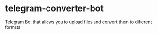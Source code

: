 # telegram-converter-bot
Telegram Bot that allows you to upload files and convert them to different formats
